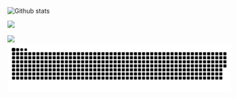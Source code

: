 ![Github stats](https://github-readme-stats.vercel.app/api?username=Dilshodbek0720&show_icons=true&theme=dark)

<a href="https://github.com/Dilshodbek0720"><img src="contributors.svg"></a>

<img width="0" src="https://visitor-badge.glitch.me/badge?page_id=Dilshodbek0720.Dilshodbek0720" />

<div>
  <img src="https://github.com/omadli/omadli/raw/master/output/github-contribution-grid-snake.svg" alt="snake"></center>
</div>
